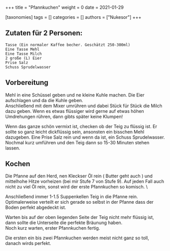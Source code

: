 +++
title = "Pfannkuchen"
weight = 0
date = 2021-01-29

[taxonomies]
tags = []
categories = []
authors = ["Nukesor"]
+++

## Zutaten für 2 Personen:

```
Tasse (Ein normaler Kaffee becher. Geschätzt 250-300ml)
Eine Tasse Mehl
Eine Tasse Milch
2 große (L) Eier
Prise Salz
Schuss Sprudelwasser
```

## Vorbereitung

Mehl in eine Schüssel geben und ne kleine Kuhle machen. Die Eier aufschlagen und da die Kuhle geben. \
Anschließend mit dem Mixer umrühren und dabei Stück für Stück die Milch dazu geben.
Wenn es etwas flüssiger wird gerne auf etwas höhen Umdrehungen rühren, dann gibts später keine Klumpen!

Wenn das ganze schön vermixt ist, checken ob der Teig zu flüssig ist.
Er sollte so ganz leicht dickflüssig sein, ansonsten ein bisschen Mehl dazugeben.
Eine Prise Salz rein und wenn da ist, ein Schuss Sprudelwasser.
Nochmal kurz umführen und den Teig dann so 15-30 Minuten stehen lassen.

## Kochen

Die Pfanne auf den Herd, nen Kleckser Öl rein ( Butter geht auch ) und mittelhohe Hitze vorheizen (bei mir Stufe 7 von Stufe 9).
Auf jeden Fall auch nicht zu viel Öl rein, sonst wird der erste Pfannkuchen so komisch. \

Anschließend immer 1-1.5 Suppenkellen Teig in die Pfanne rein.
Optimalerweise verteilt er sich gerade so selbst in der Pfanne dass der Boden perfekt abgedeckt ist.

Warten bis auf der oben liegenden Seite der Teig nicht mehr flüssig ist, dann sollte die Unterseite die perfekte Bräunung haben. \
Noch kurz warten, erster Pfannkuchen fertig.

Die ersten ein bis zwei Pfannkuchen werden meist nicht ganz so toll, danach wirds perfekt.
